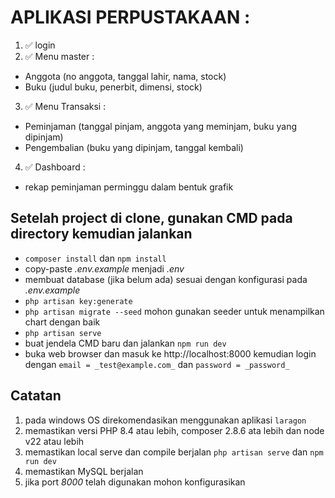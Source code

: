 # APLIKASI PERPUSTAKAAN :

1. ✅ login
2. ✅ ⁠Menu master :

-   Anggota (no anggota, tanggal lahir, nama, stock)
-   ⁠Buku (judul buku, penerbit, dimensi, stock)

3. ✅ Menu Transaksi :

-   Peminjaman (tanggal pinjam, anggota yang meminjam, buku yang dipinjam)
-   Pengembalian (buku yang dipinjam, tanggal kembali)

4. ✅ Dashboard :

-   rekap peminjaman perminggu dalam bentuk grafik

## Setelah project di clone, gunakan CMD pada directory kemudian jalankan

-   `composer install` dan `npm install`
-   copy-paste _.env.example_ menjadi _.env_
-   membuat database (jika belum ada) sesuai dengan konfigurasi pada _.env.example_
-   `php artisan key:generate`
-   `php artisan migrate --seed` mohon gunakan seeder untuk menampilkan chart dengan baik
-   `php artisan serve`
-   buat jendela CMD baru dan jalankan `npm run dev`
-   buka web browser dan masuk ke http://localhost:8000 kemudian login dengan `email = _test@example.com_` dan `password = _password_`

## Catatan

1. pada windows OS direkomendasikan menggunakan aplikasi `laragon`
2. memastikan versi PHP 8.4 atau lebih, composer 2.8.6 ata lebih dan node v22 atau lebih
3. memastikan local serve dan compile berjalan `php artisan serve` dan `npm run dev`
4. memastikan MySQL berjalan
5. jika port _8000_ telah digunakan mohon konfigurasikan
